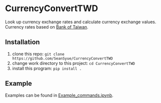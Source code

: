# CurrencyConvertTWD
Look up currency exchange rates and calculate currency exchange values.
Currency rates based on [Bank of Taiwan](http://rate.bot.com.tw/xrt?Lang=en-US).

## Installation
1. clone this repo: `git clone https://github.com/SeanSyue/CurrencyConvertTWD`
2. change work directory to this project: `cd CurrencyConvertTWD`
3. install this program: `pip install .`

## Example
Examples can be found in [Example_commands.ipynb](https://github.com/SeanSyue/CurrencyConvertTWD/blob/master/Example_commands.ipynb).
